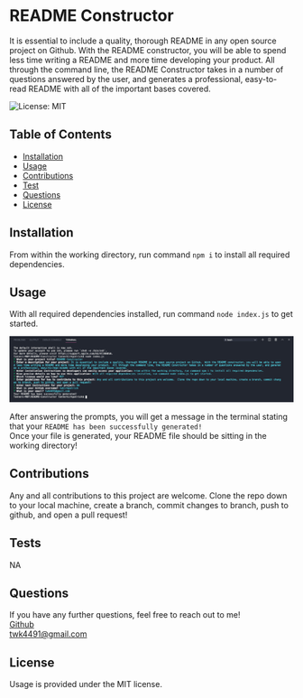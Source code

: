 # README Constructor
It is essential to include a quality, thorough README in any open source project on Github.  With the README constructor, you will be able to spend less time writing a README and more time developing your product.  All through the command line, the README Constructor takes in a number of questions answered by the user, and generates a professional, easy-to-read README with all of the important bases covered.  

![License: MIT](https://img.shields.io/badge/License-MIT-yellow.svg)

## Table of Contents
* [Installation](#installation)
* [Usage](#usage)
* [Contributions](#contributions)
* [Test](#test)
* [Questions](#questions)
* [License](#license)


## Installation
From within the working directory, run command ```npm i``` to install all required dependencies.

## Usage
With all required dependencies installed, run command ```node index.js``` to get started.

<img src='images/terminal.png' alt='screenshot of command line application'>

After answering the prompts, you will get a message in the terminal stating that your ```README has been successfully generated!``` <br>
Once your file is generated, your README file should be sitting in the working directory!

## Contributions
Any and all contributions to this project are welcome.  Clone the repo down to your local machine, create a branch, commit changes to branch, push to github, and open a pull request!

## Tests
NA

## Questions
If you have any further questions, feel free to reach out to me! <br>
<a href='https://www.github.com/twkirkpatrick'>Github</a> <br>
<a href='mailto:twk4491@gmail.com'>twk4491@gmail.com</a>

## License
Usage is provided under the MIT license.